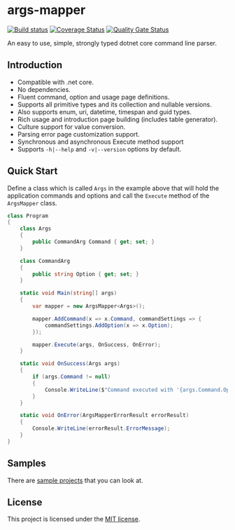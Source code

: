 # args-mapper

[![Build status](https://ci.appveyor.com/api/projects/status/hetocc8taw31msma/branch/master?svg=true)](https://ci.appveyor.com/project/akanmuratcimen/args-mapper/branch/master) [![Coverage Status](https://coveralls.io/repos/github/akanmuratcimen/args-mapper/badge.svg?branch=master)](https://coveralls.io/github/akanmuratcimen/args-mapper?branch=master) [![Quality Gate Status](https://sonarcloud.io/api/project_badges/measure?project=akanmuratcimen_args-mapper&metric=alert_status)](https://sonarcloud.io/dashboard?id=akanmuratcimen_args-mapper)

An easy to use, simple, strongly typed dotnet core command line parser.

## Introduction

- Compatible with .net core.
- No dependencies.
- Fluent command, option and usage page definitions.
- Supports all primitive types and its collection and nullable versions.
- Also supports enum, uri, datetime, timespan and guid types.
- Rich usage and introduction page building (includes table generator).
- Culture support for value conversion.
- Parsing error page customization support.
- Synchronous and asynchronous Execute method support
- Supports `-h|--help` and `-v|--version` options by default.

## Quick Start

Define a class which is called `Args` in the example above that will hold the application commands and options and call the `Execute` method of the `ArgsMapper` class. 

```csharp
class Program
{
    class Args
    {
        public CommandArg Command { get; set; }
    }

    class CommandArg
    {
        public string Option { get; set; }
    }

    static void Main(string[] args)
    {
        var mapper = new ArgsMapper<Args>();

        mapper.AddCommand(x => x.Command, commandSettings => {
            commandSettings.AddOption(x => x.Option);
        });

        mapper.Execute(args, OnSuccess, OnError);
    }

    static void OnSuccess(Args args)
    {
        if (args.Command != null)
        {
            Console.WriteLine($"Command executed with '{args.Command.Option}' option.");
        }
    }

    static void OnError(ArgsMapperErrorResult errorResult)
    {
        Console.WriteLine(errorResult.ErrorMessage);
    }
}
```

## Samples  
There are [sample projects](https://github.com/akanmuratcimen/args-mapper/tree/master/samples) that you can look at.  

## License  
This project is licensed under the [MIT license](LICENSE).
